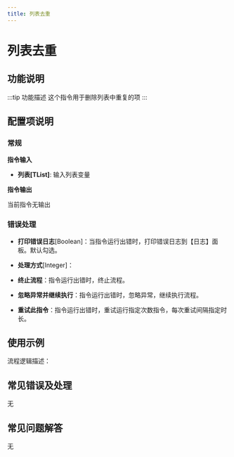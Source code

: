 ```yaml
---
title: 列表去重
---
```


# 列表去重

## 功能说明

:::tip 功能描述
这个指令用于删除列表中重复的项
:::

## 配置项说明

### 常规

**指令输入**

- **列表[TList<String>]**: 输入列表变量


**指令输出**

当前指令无输出

### 错误处理

- **打印错误日志**[Boolean]：当指令运行出错时，打印错误日志到【日志】面板。默认勾选。

- **处理方式**[Integer]：

 - **终止流程**：指令运行出错时，终止流程。

 - **忽略异常并继续执行**：指令运行出错时，忽略异常，继续执行流程。

 - **重试此指令**：指令运行出错时，重试运行指定次数指令，每次重试间隔指定时长。

## 使用示例

流程逻辑描述：

## 常见错误及处理

无

## 常见问题解答

无

